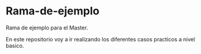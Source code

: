 # Rama-de-ejemplo
Rama de ejemplo para el Master.

En este repositorio voy a ir realizando los diferentes casos practicos a nivel basico.
